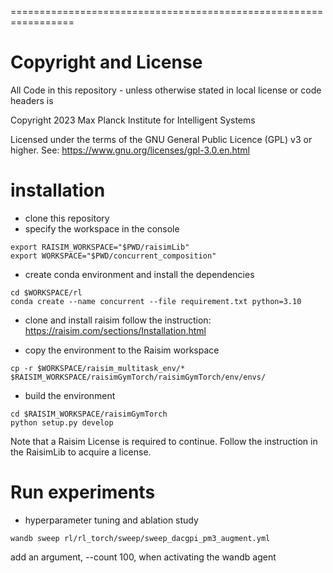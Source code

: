 =================================================================

# Copyright and License

All Code in this repository - unless otherwise stated in local license or code headers is

Copyright 2023 Max Planck Institute for Intelligent Systems

Licensed under the terms of the GNU General Public Licence (GPL) v3 or higher.
See: https://www.gnu.org/licenses/gpl-3.0.en.html



# installation
- clone this repository 
- specify the workspace in the console
```console
export RAISIM_WORKSPACE="$PWD/raisimLib"
export WORKSPACE="$PWD/concurrent_composition"
```

- create conda environment and install the dependencies 
```console
cd $WORKSPACE/rl
conda create --name concurrent --file requirement.txt python=3.10
```

- clone and install raisim follow the instruction: https://raisim.com/sections/Installation.html


- copy the environment to the Raisim workspace
```console
cp -r $WORKSPACE/raisim_multitask_env/* $RAISIM_WORKSPACE/raisimGymTorch/raisimGymTorch/env/envs/
```

- build the environment 
```console
cd $RAISIM_WORKSPACE/raisimGymTorch
python setup.py develop
```
Note that a Raisim License is required to continue. Follow the instruction in the RaisimLib to acquire a license.


# Run experiments
- hyperparameter tuning and ablation study 
```console
wandb sweep rl/rl_torch/sweep/sweep_dacgpi_pm3_augment.yml 
```
add an argument, --count 100, when activating the wandb agent 



